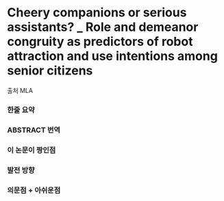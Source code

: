 # Cheery companions or serious assistants? _ Role and demeanor congruity as predictors of robot attraction and use intentions among senior citizens



출처 MLA

### 한줄 요약

### ABSTRACT 번역

### 이 논문이 짱인점

### 발전 방향

### 의문점 + 아쉬운점




